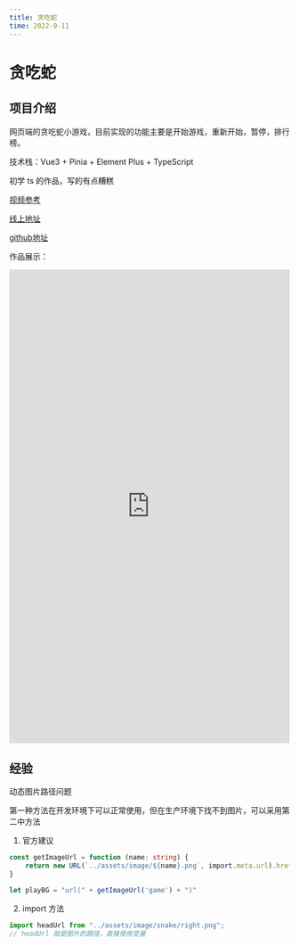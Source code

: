 ```yaml
---
title: 贪吃蛇
time: 2022-9-11
---
```


# 贪吃蛇

## 项目介绍

网页端的贪吃蛇小游戏，目前实现的功能主要是开始游戏，重新开始，暂停，排行榜。

技术栈：Vue3 + Pinia + Element Plus + TypeScript

初学 ts 的作品，写的有点糟糕

[视频参考](https://www.bilibili.com/video/BV1Xy4y1v7S2)

[线上地址](https://fatsunshineboy.github.io/game/)

[github地址](https://github.com/fatsunshineboy/game/tree/snake)

作品展示：

<iframe src="https://fatsunshineboy.github.io/snake/" scroll="auto" frameborder="0" width="100%" height="850px"></iframe>

## 经验

动态图片路径问题

第一种方法在开发环境下可以正常使用，但在生产环境下找不到图片，可以采用第二中方法

1. 官方建议
```ts
const getImageUrl = function (name: string) {
    return new URL(`../assets/image/${name}.png`, import.meta.url).href;
}

let playBG = "url(" + getImageUrl('game') + ")"
```

2. import 方法
```ts
import headUrl from "../assets/image/snake/right.png";
// headUrl 就是图片的路径，直接使用变量
```
